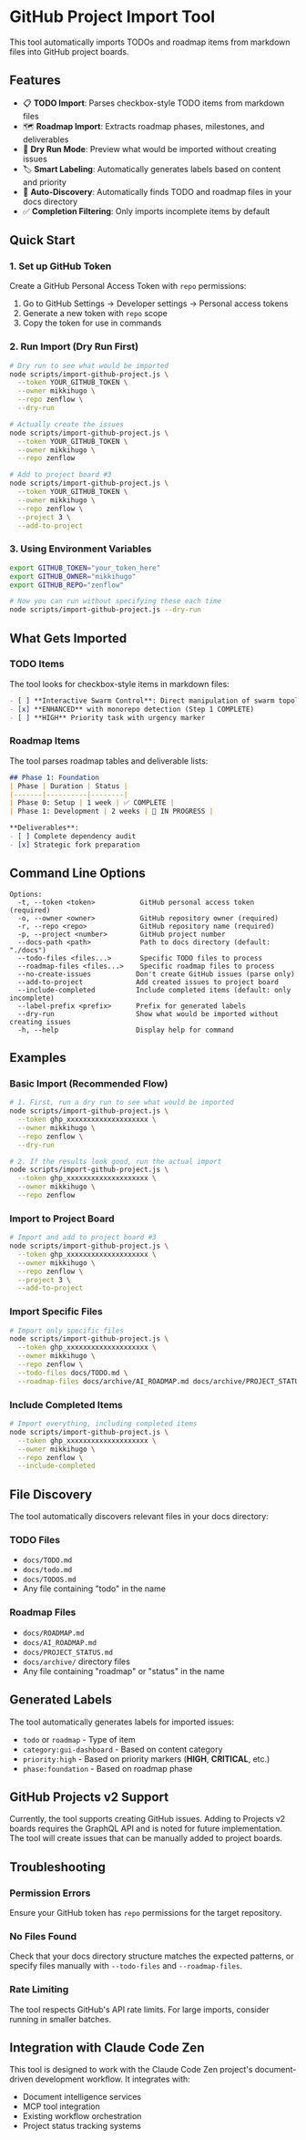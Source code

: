 # GitHub Project Import Tool

This tool automatically imports TODOs and roadmap items from markdown files into GitHub project boards.

## Features

- 📋 **TODO Import**: Parses checkbox-style TODO items from markdown files
- 🗺️ **Roadmap Import**: Extracts roadmap phases, milestones, and deliverables
- 🏃 **Dry Run Mode**: Preview what would be imported without creating issues
- 🏷️ **Smart Labeling**: Automatically generates labels based on content and priority
- 📂 **Auto-Discovery**: Automatically finds TODO and roadmap files in your docs directory
- ✅ **Completion Filtering**: Only imports incomplete items by default

## Quick Start

### 1. Set up GitHub Token

Create a GitHub Personal Access Token with `repo` permissions:
1. Go to GitHub Settings → Developer settings → Personal access tokens
2. Generate a new token with `repo` scope
3. Copy the token for use in commands

### 2. Run Import (Dry Run First)

```bash
# Dry run to see what would be imported
node scripts/import-github-project.js \
  --token YOUR_GITHUB_TOKEN \
  --owner mikkihugo \
  --repo zenflow \
  --dry-run

# Actually create the issues
node scripts/import-github-project.js \
  --token YOUR_GITHUB_TOKEN \
  --owner mikkihugo \
  --repo zenflow

# Add to project board #3
node scripts/import-github-project.js \
  --token YOUR_GITHUB_TOKEN \
  --owner mikkihugo \
  --repo zenflow \
  --project 3 \
  --add-to-project
```

### 3. Using Environment Variables

```bash
export GITHUB_TOKEN="your_token_here"
export GITHUB_OWNER="mikkihugo"
export GITHUB_REPO="zenflow"

# Now you can run without specifying these each time
node scripts/import-github-project.js --dry-run
```

## What Gets Imported

### TODO Items
The tool looks for checkbox-style items in markdown files:

```markdown
- [ ] **Interactive Swarm Control**: Direct manipulation of swarm topology
- [x] **ENHANCED** with monorepo detection (Step 1 COMPLETE)
- [ ] **HIGH** Priority task with urgency marker
```

### Roadmap Items
The tool parses roadmap tables and deliverable lists:

```markdown
## Phase 1: Foundation
| Phase | Duration | Status |
|-------|----------|--------|
| Phase 0: Setup | 1 week | ✅ COMPLETE |
| Phase 1: Development | 2 weeks | 🔄 IN PROGRESS |

**Deliverables**:
- [ ] Complete dependency audit
- [x] Strategic fork preparation
```

## Command Line Options

```
Options:
  -t, --token <token>           GitHub personal access token (required)
  -o, --owner <owner>           GitHub repository owner (required)
  -r, --repo <repo>             GitHub repository name (required)
  -p, --project <number>        GitHub project number
  --docs-path <path>            Path to docs directory (default: "./docs")
  --todo-files <files...>       Specific TODO files to process
  --roadmap-files <files...>    Specific roadmap files to process
  --no-create-issues           Don't create GitHub issues (parse only)
  --add-to-project             Add created issues to project board
  --include-completed          Include completed items (default: only incomplete)
  --label-prefix <prefix>      Prefix for generated labels
  --dry-run                    Show what would be imported without creating issues
  -h, --help                   Display help for command
```

## Examples

### Basic Import (Recommended Flow)

```bash
# 1. First, run a dry run to see what would be imported
node scripts/import-github-project.js \
  --token ghp_xxxxxxxxxxxxxxxxxxxx \
  --owner mikkihugo \
  --repo zenflow \
  --dry-run

# 2. If the results look good, run the actual import
node scripts/import-github-project.js \
  --token ghp_xxxxxxxxxxxxxxxxxxxx \
  --owner mikkihugo \
  --repo zenflow
```

### Import to Project Board

```bash
# Import and add to project board #3
node scripts/import-github-project.js \
  --token ghp_xxxxxxxxxxxxxxxxxxxx \
  --owner mikkihugo \
  --repo zenflow \
  --project 3 \
  --add-to-project
```

### Import Specific Files

```bash
# Import only specific files
node scripts/import-github-project.js \
  --token ghp_xxxxxxxxxxxxxxxxxxxx \
  --owner mikkihugo \
  --repo zenflow \
  --todo-files docs/TODO.md \
  --roadmap-files docs/archive/AI_ROADMAP.md docs/archive/PROJECT_STATUS.md
```

### Include Completed Items

```bash
# Import everything, including completed items
node scripts/import-github-project.js \
  --token ghp_xxxxxxxxxxxxxxxxxxxx \
  --owner mikkihugo \
  --repo zenflow \
  --include-completed
```

## File Discovery

The tool automatically discovers relevant files in your docs directory:

### TODO Files
- `docs/TODO.md`
- `docs/todo.md`
- `docs/TODOS.md`
- Any file containing "todo" in the name

### Roadmap Files
- `docs/ROADMAP.md`
- `docs/AI_ROADMAP.md`
- `docs/PROJECT_STATUS.md`
- `docs/archive/` directory files
- Any file containing "roadmap" or "status" in the name

## Generated Labels

The tool automatically generates labels for imported issues:

- `todo` or `roadmap` - Type of item
- `category:gui-dashboard` - Based on content category
- `priority:high` - Based on priority markers (**HIGH**, **CRITICAL**, etc.)
- `phase:foundation` - Based on roadmap phase

## GitHub Projects v2 Support

Currently, the tool supports creating GitHub issues. Adding to Projects v2 boards requires the GraphQL API and is noted for future implementation. The tool will create issues that can be manually added to project boards.

## Troubleshooting

### Permission Errors
Ensure your GitHub token has `repo` permissions for the target repository.

### No Files Found
Check that your docs directory structure matches the expected patterns, or specify files manually with `--todo-files` and `--roadmap-files`.

### Rate Limiting
The tool respects GitHub's API rate limits. For large imports, consider running in smaller batches.

## Integration with Claude Code Zen

This tool is designed to work with the Claude Code Zen project's document-driven development workflow. It integrates with:

- Document intelligence services
- MCP tool integration
- Existing workflow orchestration
- Project status tracking systems